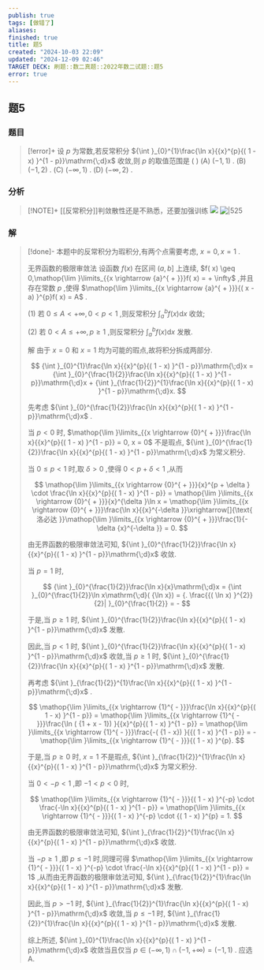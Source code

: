 ```yaml
---
publish: true
tags: [做错了]
aliases: 
finished: true
title: 题5
created: "2024-10-03 22:09"
updated: "2024-12-09 02:46"
TARGET DECK: 刷题::数二真题::2022年数二试题::题5
error: true
---
```

## 题5
### 题目
> [!error]+
> 设 $p$ 为常数,若反常积分 ${\int }_{0}^{1}\frac{\ln x}{{x}^{p}{( 1 - x) }^{1 - p}}\mathrm{\;d}x$ 收敛,则 $p$ 的取值范围是 ( )
> (A) $( {-1,1})$ . 
> (B) $( {-1,2})$ . 
> (C) $( {-\infty ,1})$ . 
> (D) $( {-\infty ,2})$ .
### 分析
> [!NOTE]+
> [[反常积分]]判敛散性还是不熟悉，还要加强训练
> ![](https://img.hwenyi.tech/202412081324610.webp)
> ![|525](https://img.hwenyi.tech/202412181059968.webp)
### 解
> [!done]-
> 本题中的反常积分为瑕积分,有两个点需要考虑, $x = 0, x = 1$ .
> 
> 无界函数的极限审敛法 设函数 $f( x)$ 在区间 $(a, b\rbrack$ 上连续, $f( x) \geq 0,\mathop{\lim }\limits_{{x \rightarrow {a}^{ + }}}f( x) = + \infty$ ,并且存在常数 $p$ ,使得 $\mathop{\lim }\limits_{{x \rightarrow {a}^{ + }}}{( x - a) }^{p}f( x) = A$ .
> 
> (1) 若 $0 \leq A < + \infty ,0 < p < 1$ ,则反常积分 ${\int }_{a}^{b}f( x) \mathrm{d}x$ 收敛;
> 
> (2) 若 $0 < A \leq + \infty, p \geq 1$ ,则反常积分 ${\int }_{a}^{b}f( x) \mathrm{d}x$ 发散.
> 
> 解 由于 $x = 0$ 和 $x = 1$ 均为可能的瑕点,故将积分拆成两部分.
> 
> $$
> {\int }_{0}^{1}\frac{\ln x}{{x}^{p}{( 1 - x) }^{1 - p}}\mathrm{\;d}x = {\int }_{0}^{\frac{1}{2}}\frac{\ln x}{{x}^{p}{( 1 - x) }^{1 - p}}\mathrm{\;d}x + {\int }_{\frac{1}{2}}^{1}\frac{\ln x}{{x}^{p}{( 1 - x) }^{1 - p}}\mathrm{\;d}x.
> $$
> 
> 先考虑 ${\int }_{0}^{\frac{1}{2}}\frac{\ln x}{{x}^{p}{( 1 - x) }^{1 - p}}\mathrm{\;d}x$ .
> 
> 当 $p < 0$ 时, $\mathop{\lim }\limits_{{x \rightarrow {0}^{ + }}}\frac{\ln x}{{x}^{p}{( 1 - x) }^{1 - p}} = 0, x = 0$ 不是瑕点, ${\int }_{0}^{\frac{1}{2}}\frac{\ln x}{{x}^{p}{( 1 - x) }^{1 - p}}\mathrm{\;d}x$ 为常义积分.
> 
> 当 $0 \leq p < 1$ 时,取 $\delta > 0$ ,使得 $0 < p + \delta < 1$ ,从而
> 
> $$
> \mathop{\lim }\limits_{{x \rightarrow {0}^{ + }}}{x}^{p + \delta } \cdot \frac{\ln x}{{x}^{p}{( 1 - x) }^{1 - p}} = \mathop{\lim }\limits_{{x \rightarrow {0}^{ + }}}{x}^{\delta }\ln x = \mathop{\lim }\limits_{{x \rightarrow {0}^{ + }}}\frac{\ln x}{{x}^{-\delta }}\xrightarrow[]{\text{ 洛必达 }}\mathop{\lim }\limits_{{x \rightarrow {0}^{ + }}}\frac{1}{-\delta {x}^{-\delta }} = 0.
> $$
> 
> 由无界函数的极限审敛法可知, ${\int }_{0}^{\frac{1}{2}}\frac{\ln x}{{x}^{p}{( 1 - x) }^{1 - p}}\mathrm{\;d}x$ 收敛.
> 
> 当 $p = 1$ 时,
> 
> $$
> {\int }_{0}^{\frac{1}{2}}\frac{\ln x}{x}\mathrm{\;d}x = {\int }_{0}^{\frac{1}{2}}\ln x\mathrm{\;d}( {\ln x}) = {. \frac{{( \ln x) }^{2}}{2}| }_{0}^{\frac{1}{2}} = -
> $$
> 
> 于是,当 $p \geq 1$ 时, ${\int }_{0}^{\frac{1}{2}}\frac{\ln x}{{x}^{p}{( 1 - x) }^{1 - p}}\mathrm{\;d}x$ 发散.
> 
> 因此,当 $p < 1$ 时, ${\int }_{0}^{\frac{1}{2}}\frac{\ln x}{{x}^{p}{( 1 - x) }^{1 - p}}\mathrm{\;d}x$ 收敛,当 $p \geq 1$ 时, ${\int }_{0}^{\frac{1}{2}}\frac{\ln x}{{x}^{p}{( 1 - x) }^{1 - p}}\mathrm{\;d}x$ 发散.
> 
> 再考虑 ${\int }_{\frac{1}{2}}^{1}\frac{\ln x}{{x}^{p}{( 1 - x) }^{1 - p}}\mathrm{\;d}x$ .
> 
> $$
> \mathop{\lim }\limits_{{x \rightarrow {1}^{ - }}}\frac{\ln x}{{x}^{p}{( 1 - x) }^{1 - p}} = \mathop{\lim }\limits_{{x \rightarrow {1}^{ - }}}\frac{\ln ( {1 + x - 1}) }{{x}^{p}{( 1 - x) }^{1 - p}} = \mathop{\lim }\limits_{{x \rightarrow {1}^{ - }}}\frac{-( {1 - x}) }{{( 1 - x) }^{1 - p}} = - \mathop{\lim }\limits_{{x \rightarrow {1}^{ - }}}{( 1 - x) }^{p}.
> $$
> 
> 于是,当 $p \geq 0$ 时, $x = 1$ 不是瑕点, ${\int }_{\frac{1}{2}}^{1}\frac{\ln x}{{x}^{p}{( 1 - x) }^{1 - p}}\mathrm{\;d}x$ 为常义积分.
> 
> 当 $0 < - p < 1$ ,即 $- 1 < p < 0$ 时,
> 
> $$
> \mathop{\lim }\limits_{{x \rightarrow {1}^{ - }}}{( 1 - x) }^{-p} \cdot \frac{-\ln x}{{x}^{p}{( 1 - x) }^{1 - p}} = \mathop{\lim }\limits_{{x \rightarrow {1}^{ - }}}{( 1 - x) }^{-p} \cdot {( 1 - x) }^{p} = 1.
> $$
> 
> 由无界函数的极限审敛法可知, ${\int }_{\frac{1}{2}}^{1}\frac{\ln x}{{x}^{p}{( 1 - x) }^{1 - p}}\mathrm{\;d}x$ 收敛.
> 
> 当 $- p \geq 1$ ,即 $p \leq - 1$ 时,同理可得 $\mathop{\lim }\limits_{{x \rightarrow {1}^{ - }}}{( 1 - x) }^{-p} \cdot \frac{-\ln x}{{x}^{p}{( 1 - x) }^{1 - p}} = 1$ ,从而由无界函数的极限审敛法可知, ${\int }_{\frac{1}{2}}^{1}\frac{\ln x}{{x}^{p}{( 1 - x) }^{1 - p}}\mathrm{\;d}x$ 发散.
> 
> 因此,当 $p > - 1$ 时, ${\int }_{\frac{1}{2}}^{1}\frac{\ln x}{{x}^{p}{( 1 - x) }^{1 - p}}\mathrm{\;d}x$ 收敛,当 $p \leq - 1$ 时, ${\int }_{\frac{1}{2}}^{1}\frac{\ln x}{{x}^{p}{( 1 - x) }^{1 - p}}\mathrm{\;d}x$ 发散.
> 
> 综上所述, ${\int }_{0}^{1}\frac{\ln x}{{x}^{p}{( 1 - x) }^{1 - p}}\mathrm{\;d}x$ 收敛当且仅当 $p \in ( {-\infty ,1}) \cap ( {-1, + \infty }) = ( {-1,1})$ . 应选 A.